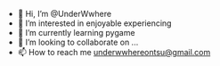 - 👋 Hi, I’m @UnderWwhere
- 👀 I’m interested in enjoyable experiencing
- 🌱 I’m currently learning pygame
- 💞️ I’m looking to collaborate on ...
- 📫 How to reach me underwwhereontsu@gmail.com

<!---
UnderWwhere/UnderWwhere is a ✨ special ✨ repository because its `README.md` (this file) appears on your GitHub profile.
You can click the Preview link to take a look at your changes.
--->
